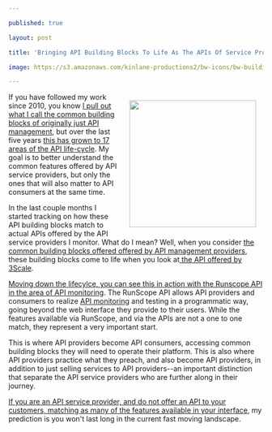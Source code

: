 ---
published: true
layout: post
title: 'Bringing API Building Blocks To Life As The APIs Of Service Providers'
image: https://s3.amazonaws.com/kinlane-productions2/bw-icons/bw-building-blocks.png
---

<p><img style="padding: 15px;" src="https://s3.amazonaws.com/kinlane-productions2/bw-icons/bw-building-blocks.png" alt="" width="250" align="right" />
<p>If you have followed my work since 2010, you know <a href="http://management.apievangelist.com/building-blocks.html">I pull out what I call the common building blocks of originally just API management</a>, but over the last five years <a href="http://apievangelist.com/">this has grown to 17 areas of the API life-cycle</a>. My goal is to better understand the common features offered by API service providers, but only the ones that will also matter to API consumers at the same time.
<p>In the last couple months I started tracking on how these API building blocks match to actual APIs offered by the API service providers I monitor. What do I mean? Well, when you consider <a href="http://management.apievangelist.com/building-blocks.html">the common building blocks offered offered by API management providers</a>, these building blocks come to life when you look at<a href="https://support.3scale.net/reference/active-docs"> the API offered by 3Scale</a>.
<p><a href="https://www.runscope.com/docs/api">Moving down the lifecylce, you can see this in action with the Runscope API in the area of API monitoring</a>. The RunScope API allows API providers and consumers to realize <a href="http://monitoring.apievangelist.com/">API monitoring</a> and testing in a programmatic way, going beyond the web interface they provide to their users. While the features available via RunScope, and via the APIs are not a one to one match, they represent a very important start.
<p>This is where API providers become API consumers, accessing common building blocks they will need to operate their platform. This is also where API providers practice what they preach, and also become API providers, in addition to just selling services to API providers--an important distinction that separate the API service providers who are further along in their journey.&nbsp;
<p><a href="http://apievangelist.com/2015/08/03/api-service-providers-need-to-decouple-the-services-they-offer-to-api-providers/">If you are an API service provider, and do not offer an API to your customers, matching as many of the features available in your interface</a>, my prediction is you won't last long in the current fast moving landscape.

